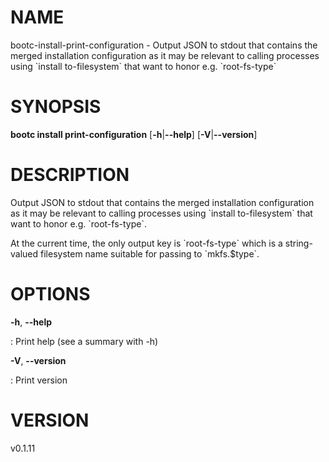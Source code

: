 # NAME

bootc-install-print-configuration - Output JSON to stdout that contains
the merged installation configuration as it may be relevant to calling
processes using \`install to-filesystem\` that want to honor e.g.
\`root-fs-type\`

# SYNOPSIS

**bootc install print-configuration** \[**-h**\|**\--help**\]
\[**-V**\|**\--version**\]

# DESCRIPTION

Output JSON to stdout that contains the merged installation
configuration as it may be relevant to calling processes using \`install
to-filesystem\` that want to honor e.g. \`root-fs-type\`.

At the current time, the only output key is \`root-fs-type\` which is a
string-valued filesystem name suitable for passing to \`mkfs.\$type\`.

# OPTIONS

**-h**, **\--help**

:   Print help (see a summary with -h)

**-V**, **\--version**

:   Print version

# VERSION

v0.1.11
